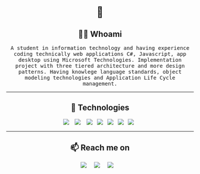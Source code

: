 <h1 align="center"> 👋 </h1>
<div align="center"></div>
<!-- <p align="center"> (Open for Hiring)</p> -->
<h2 align="center"> 👨‍💻 Whoami</h2>
<p align="center">
  <samp>A student in information technology and having experience coding technically web applications C#, Javascript, app desktop using Microsoft Technologies. Implementation project with three tiered architecture and more design patterns. Having knowlege language standards, object modeling technologies and Application Life Cycle management.
  </samp>
</p>
<hr>
<h2 align="center"> 🔭 Technologies</h2>
<p align="center">
  <img src="https://img.shields.io/badge/.NET-5C2D91?style=for-the-badge&logo=.net&logoColor=white" />&nbsp;&nbsp;&nbsp;
  <img src="https://img.shields.io/badge/bootstrap-%238511FA.svg?style=for-the-badge&logo=bootstrap&logoColor=white" />&nbsp;&nbsp;&nbsp;
  <img src="https://img.shields.io/badge/express.js-%23404d59.svg?style=for-the-badge&logo=express&logoColor=%2361DAFB" />&nbsp;&nbsp;
  <img src="https://img.shields.io/badge/react-%2320232a.svg?style=for-the-badge&logo=react&logoColor=%2361DAFB" />&nbsp;&nbsp;
  <img src="https://img.shields.io/badge/Microsoft%20SQL%20Server-CC2927?style=for-the-badge&logo=microsoft%20sql%20server&logoColor=white" />&nbsp;&nbsp;
  <img src="https://img.shields.io/badge/MongoDB-%234ea94b.svg?style=for-the-badge&logo=mongodb&logoColor=white" />&nbsp;&nbsp;
   <img src="https://img.shields.io/badge/mysql-%2300f.svg?style=for-the-badge&logo=mysql&logoColor=white" />&nbsp;&nbsp;
</p>
<!-- <p align="center">Java, Python, Docker, Git, Github, Apache, Nginx, Linux,</p> -->
<hr>

<h2  align="center">📫 Reach me on</h2>
<p align="center">
  <a target="_blank"href="https://www.linkedin.com/in/phong-van-757390219/"><img src="https://img.shields.io/badge/linkedin-%230077B5.svg?&style=for-the-badge&logo=linkedin&logoColor=white" /></a>&nbsp;&nbsp;&nbsp;&nbsp;
  <a target="_blank"href="https://github.com/phongdev22"><img src="https://img.shields.io/badge/github%20pages-121013?style=for-the-badge&logo=github&logoColor=white" /></a>&nbsp;&nbsp;&nbsp;&nbsp;
  <a href="mailto:nguyenphong22803@gmail.com?subject=Hello%20Phong,%20From%20Github"><img src="https://img.shields.io/badge/gmail-%23D14836.svg?&style=for-the-badge&logo=gmail&logoColor=white" /></a>&nbsp;&nbsp;&nbsp;&nbsp;
</p>

<!-- <hr>

<h2  align="center">💻 Check Out My Repos ⬇️ </h2> -->


<!--
**phongdev22/phongdev22** is a ✨ _special_ ✨ repository because its `README.md` (this file) appears on your GitHub profile.

Here are some ideas to get you started:

- 🔭 I’m currently working on ...
- 🌱 I’m currently learning ...
- 👯 I’m looking to collaborate on ...
- 🤔 I’m looking for help with ...
- 💬 Ask me about ...
- 📫 How to reach me: ...
- 😄 Pronouns: ...
- ⚡ Fun fact: ...
-->
